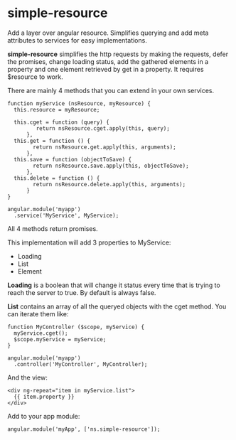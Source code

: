 # simple-resource
Add a layer over angular resource. Simplifies querying and add meta attributes to services for easy implementations.

**simple-resource** simplifies the http requests by making the requests, defer the promises, change loading status,
add the gathered elements in a property and one element retrieved by get in a property.
It requires $resource to work.

There are mainly 4 methods that you can extend in your own services.

    function myService (nsResource, myResource) {
      this.resource = myResource;

      this.cget = function (query) {
             return nsResource.cget.apply(this, query);
          },
      this.get = function () {
            return nsResource.get.apply(this, arguments);
          },
      this.save = function (objectToSave) {
            return nsResource.save.apply(this, objectToSave);
          },
      this.delete = function () {
            return nsResource.delete.apply(this, arguments);
          }
    }

    angular.module('myapp')
      .service('MyService', MyService);

All 4 methods return promises.

This implementation will add 3 properties to MyService:

- Loading
- List
- Element

**Loading** is a boolean that will change it status every time that is trying to reach the server to true.
By default is always false.

**List** contains an array of all the queryed objects with the cget method. You can iterate them like:

    function MyController ($scope, myService) {
      myService.cget();
      $scope.myService = myService;
    }

    angular.module('myapp')
      .controller('MyController', MyController);

And the view:

    <div ng-repeat="item in myService.list">
      {{ item.property }}
    </div>


Add to your app module:

    angular.module('myApp', ['ns.simple-resource']);